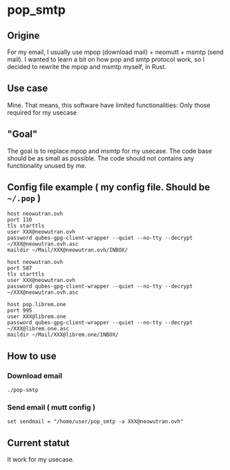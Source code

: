 # pop_smtp

## Origine

For my email, I usually use mpop (download mail) + neomutt + msmtp (send mail).
I wanted to learn a bit on how pop and smtp protocol work, so I decided to rewrite the mpop and msmtp myself, in Rust.

## Use case

Mine. 
That means, this software have limited functionalities: Only those required for my usecase

## "Goal" 

The goal is to replace mpop and msmtp for my usecase. 
The code base should be as small as possible. 
The code should not contains any functionality unused by me. 

## Config file example ( my config file. Should be ``~/.pop`` )

```
host neowutran.ovh
port 110
tls starttls
user XXX@neowutran.ovh
password qubes-gpg-client-wrapper --quiet --no-tty --decrypt ~/XXX@neowutran.ovh.asc
maildir ~/Mail/XXX@neowutran.ovh/INBOX/

host neowutran.ovh
port 587
tls starttls
user XXX@neowutran.ovh
password qubes-gpg-client-wrapper --quiet --no-tty --decrypt ~/XXX@neowutran.ovh.asc

host pop.librem.one
port 995
user XXX@librem.one
password qubes-gpg-client-wrapper --quiet --no-tty --decrypt ~/XXX@librem.one.asc
maildir ~/Mail/XXX@librem.one/INBOX/
```

## How to use

### Download email

```
./pop-smtp
```

### Send email ( mutt config ) 

```
set sendmail = "/home/user/pop_smtp -a XXX@neowutran.ovh"
```

## Current statut

It work for my usecase.
